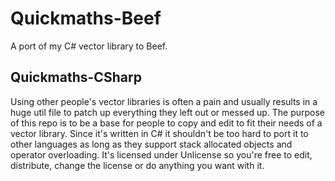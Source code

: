 # Quickmaths-Beef
A port of my C# vector library to Beef. 

## Quickmaths-CSharp
Using other people's vector libraries is often a pain and usually results in a huge util file to patch up everything they left out or messed up. The purpose of this repo is to be a base for people to copy and edit to fit their needs of a vector library. Since it's written in C# it shouldn't be too hard to port it to other languages as long as they support stack allocated objects and operator overloading. It's licensed under Unlicense so you're free to edit, distribute, change the license or do anything you want with it.
